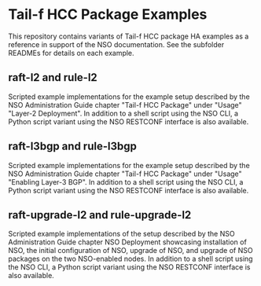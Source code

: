 Tail-f HCC Package Examples
===========================

This repository contains variants of Tail-f HCC package HA examples as
a reference in support of the NSO documentation. See the subfolder READMEs for
details on each example.

raft-l2 and rule-l2
-------------------

Scripted example implementations for the example setup described by the NSO
Administration Guide chapter "Tail-f HCC Package" under "Usage" "Layer-2
Deployment". In addition to a shell script using the NSO CLI, a Python script
variant using the NSO RESTCONF interface is also available.

raft-l3bgp and rule-l3bgp
-------------------------

Scripted example implementations for the example setup described by the NSO
Administration Guide chapter "Tail-f HCC Package" under "Usage" "Enabling
Layer-3 BGP". In addition to a shell script using the NSO CLI, a Python
script variant using the NSO RESTCONF interface is also available.

raft-upgrade-l2 and rule-upgrade-l2
-----------------------------------

Scripted example implementations of the setup described by the NSO
Administration Guide chapter NSO Deployment showcasing installation of NSO,
the initial configuration of NSO, upgrade of NSO, and upgrade of NSO packages
on the two NSO-enabled nodes. In addition to a shell script using the NSO
CLI, a Python script variant using the NSO RESTCONF interface is also
available.